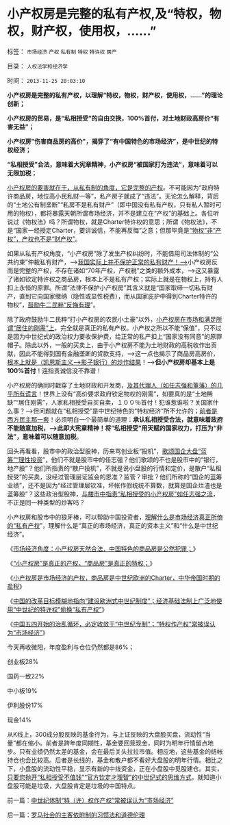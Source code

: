 # 小产权房是完整的私有产权,及“特权，物权，财产权，使用权，……”

标签： `市场经济` `产权` `私有制` `特权` `特许权` `房产` 

目录： `人权法学和经济学`

时间： `2013-11-25 20:03:10`

**小产权房是完整的私有产权，以理解“特权，物权，财产权，使用权，……”的理论创新；**

**小产权房的贸易，是“私相授受”的自由交换，100%首付，对土地财政高房价“有害无益”；**

**小产权房"伤害商品房的高价"，揭穿了“有中国特色的市场经济”，是中世纪的特权经济；**

**“私相授受”合法，意味着大宪章精神，小产权房“被国家打为违法”，意味着可以无限加税**；

[小产权房的要害就在于，从私有制的角度，它是完整的产权](../../../2013/11/22/“小产权房”是真正的产权，“商品房”是真正的特权.md)。不可能因为“政府特许商品房，地位高小民私财一等”，私产房子就成了“违法”。无论怎么解释，背后的“土地公有制垄断”“私房不是私有财产”（即中国没有私有产权，只有私人暂时可用的物权），都将暴露天朝所谓市场经济，并不是建立在“产权”的基础上。各位听说过《物权法》吗？所谓物权，就是Charter特许权的意思；所谓《物权法》，不是“国家一经授定Charter，要讲诚信，不能再反悔”之意；但那毕竟是[“物权”非“产权”，产权也不是“财产权”](../../../2009/9/16/人权产权宪法Vs财产权《物权法》.md)。

如果从私有产权角度，“小产权房”除了发生产权纠纷时，不能借用司法体制的“公共约束”仲裁私有财产，——>[我国实际上并不保护正常的私有财产！——>](../../../2011/12/6/侵犯私有财产，比创造财富更轻易.md)小产权房反而是完整的产权，不存在诸如“70年产权，产权税”之类的额外成本，——>这又暴露了诸如钦定特许权之商品房，根本上不是私有产权；实际上就是在物权上，持有人扣上永恒的原罪。所谓“法律不保护小产权房”其含义就是“国家取缔一切私有财产，直到它向国家缴纳（隐性或显性税费），而从国家庇护中得到Charter特许的物权”，[鼓励牛二民粹“反悔有理](../../../2011/11/3/“私有财产不可侵犯”应尽快入宪.md)”。

除了政府鼓励牛二民粹“打小产权房的农民小土豪”以外，[小产权房在市场和满足所谓“居住的刚需”上](../../../2013/2/7/N多套房不是罪恶，暴露了“刚性需求”是什么玩意！.md)，完全就是真正的私有产权。小产权之所以不能“保值”，只不过是因为中世纪式的政治权力要收保护费，给正常的私产扣上“国家没有同意”的原罪帽子。除此以外，一般的买卖上，由于小产权房不能为土地财政的高税收作出贡献，因此不能得到国有金融垄断的贷款支持，——>这一点也揭示了商品房高房价，[根本上就是（凯恩斯主义——>影子银行）的炒作结果](../../../2013/11/21/开发商可说是凭房(骗／窃)银行的钞票盗贼；.md)！——>**但小产权房却基本上是100%首付**！连指责诚信没不靠谱！

小产权房的确同时戳穿了土地财政和开发商，[及其代理人（如任志强和董藩）的几乎所有谎言](../../../2013/9/27/董藩教授的反证了社会主义荒谬绝伦，可能证明了他是大英雄.md)！世界上没有“高价要求政府钦定物权的刚需”，如要真的是“土地稀缺”“居住刚需”，人家私相授受自买自卖，１００％首付！犯谁惹谁啦？关国家什么事？——>但问题就在“私相授受”是中世纪特色的“特权经济”所不允许的；[前者是西方民主那一套](../../../2009/2/5/市场经济的自由交换原则不容争辩.md)！必须明白一个最简单的道理：**承认私相授受合法，就意味着政府不能随意加税，——>此即大宪章精神！将“私相授受”用天赋的国家权力，打压为“非法”，意味着可以随意加税**。

回头再看看，股市中的政治型股神，历来骂创业板“投机”，[歌颂国企大盘“蓝筹”“理性投资](../../../2009/11/1/对象逻辑标识语义矫饰的“所有权窃据”.md)”，他们不就是股市中的任志强？他们歌颂的不也是股市中的“银行，地产股”？他们所指责的“散户投机”，不就是说小盘股的行情和定价，是散户“私相授受”的买卖，没经过管理层证监会的恩准？监管？审批？他们所称的“国企的蓝筹业绩”，还不是因为“经过管理层钦准，坏帐作假统统不算数，就算是国企烂渣也是蓝筹股”？这些政治型股神，[与楼市中指责“私相授受的小产权房”如任志强之流](../../../2013/11/21/任志强同志被小产权房剥去画皮，露出了官商真面目.md)，不正是同一种类型的炒客吗？

小产权房和股市中的狼牙棒，可以帮助中国投资者，[理解什么是市场经济真正所倚的“私有产权](../../../2009/11/1/产权和财产权，使用权和所有权，不能分离.md)”，理解什么是“真正的市场经济，真正的资本主义”和“什么是中世纪经济”。

《[市场经济角度：小产权房天然合法，中国特色的商品房是公然犯罪；](../../../2013/11/21/任志强同志被小产权房剥去画皮，露出了官商真面目.md)》

《[“小产权房”是真正的产权，“商品房”是真正的特权；](../../../2013/11/22/“小产权房”是真正的产权，“商品房”是真正的特权.md)》

《[小产权房是市场经济的产权，商品房是中世纪欧洲的Charter，中华帝国时期的盐税](../../../2013/11/23/商品房＝小产权房＋特许权税.md)》

《[中国的改革目标模糊地指向“建设欧洲式中世纪制度”；经济基础法制上广泛地使用“中世纪的特许权”偷换“私有产权”](../../../2013/11/24/改革目标模糊地指向“建设欧洲式中世纪制度”.md)》

《[中国五四开始的治乱循环，必定收敛于“中世纪专制”；“特权作产权”常被误认为“市场经济”](../../../2013/11/25/中世纪体制“特（许）权作产权”常被误认为“市场经济”.md)》

今天再收微阳，年度盈利与仓位仍然都是86%；

创业板28%

国药一致22%

中小板19%

伊利股份17%

现金14%

从K线上，300成分股反映的基金行为，与上证反映的大盘股买盘，流动性“当量”都在缩小。前者是跨年度同期性，基金要回笼现金，同时为明年行情留点地步。只有业绩仍然太差的基金，会在最后关头拉拉市值。相应地，这些基金的结帐持仓也会比较高。后者是长线的，基金和散户都不看好大盘股的明年行情。相比之下，小盘股的流动性平稳，显示有新的中线资金，正在小盘股中觅股建仓。其实，[只要您抛开“私相授受不值钱”“官方钦定才理智”的中世纪式的思维方式](../../../2010/9/14/股票市场价格陪审团！.md)，就知道小盘股可能是垃圾，大盘股肯定是垃圾的中国特点。



前一篇：[中世纪体制“特（许）权作产权”常被误认为“市场经济”](../../../2013/11/25/中世纪体制“特（许）权作产权”常被误认为“市场经济”.md)

后一篇：[罗马社会的主客依附制的习惯法和道德伦理](../../../2013/11/26/罗马社会的主客依附制的习惯法和道德伦理.md)